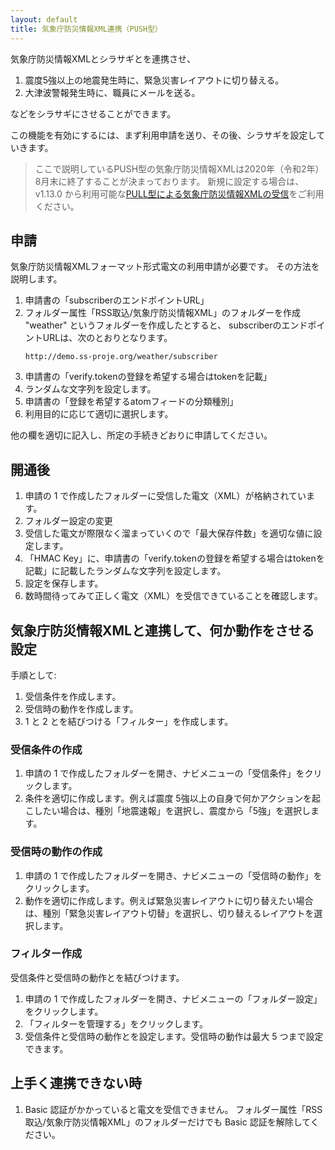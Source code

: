 ```yaml
---
layout: default
title: 気象庁防災情報XML連携（PUSH型）
---
```


気象庁防災情報XMLとシラサギとを連携させ、

1. 震度5強以上の地震発生時に、緊急災害レイアウトに切り替える。
2. 大津波警報発生時に、職員にメールを送る。

などをシラサギにさせることができます。

この機能を有効にするには、まず利用申請を送り、その後、シラサギを設定していきます。

> ここで説明しているPUSH型の気象庁防災情報XMLは2020年（令和2年）8月末に終了することが決まっております。
> 新規に設定する場合は、v1.13.0 から利用可能な[PULL型による気象庁防災情報XMLの受信](/settings/jmaxml_pull.html)をご利用ください。

## 申請

気象庁防災情報XMLフォーマット形式電文の利用申請が必要です。
その方法を説明します。

1. 申請書の「subscriberのエンドポイントURL」
  1. フォルダー属性「RSS取込/気象庁防災情報XML」のフォルダーを作成
     "weather" というフォルダーを作成したとすると、
     subscriberのエンドポイントURLは、次のとおりとなります。
     ```
     http://demo.ss-proje.org/weather/subscriber
     ```
2. 申請書の「verify.tokenの登録を希望する場合はtokenを記載」
  1. ランダムな文字列を設定します。
3. 申請書の「登録を希望するatomフィードの分類種別」 
  1. 利用目的に応じて適切に選択します。

他の欄を適切に記入し、所定の手続きどおりに申請してください。

## 開通後

1. 申請の 1 で作成したフォルダーに受信した電文（XML）が格納されています。
2. フォルダー設定の変更
  1. 受信した電文が際限なく溜まっていくので「最大保存件数」を適切な値に設定します。
  2. 「HMAC Key」に、申請書の「verify.tokenの登録を希望する場合はtokenを記載」に記載したランダムな文字列を設定します。
  3. 設定を保存します。
3. 数時間待ってみて正しく電文（XML）を受信できていることを確認します。

## 気象庁防災情報XMLと連携して、何か動作をさせる設定

手順として:

1. 受信条件を作成します。
2. 受信時の動作を作成します。
3. 1 と 2 とを結びつける「フィルター」を作成します。

### 受信条件の作成

1. 申請の 1 で作成したフォルダーを開き、ナビメニューの「受信条件」をクリックします。
2. 条件を適切に作成します。例えば震度 5強以上の自身で何かアクションを起こしたい場合は、種別「地震速報」を選択し、震度から「5強」を選択します。


### 受信時の動作の作成

1. 申請の 1 で作成したフォルダーを開き、ナビメニューの「受信時の動作」をクリックします。
2. 動作を適切に作成します。例えば緊急災害レイアウトに切り替えたい場合は、種別「緊急災害レイアウト切替」を選択し、切り替えるレイアウトを選択します。


### フィルター作成

受信条件と受信時の動作とを結びつけます。

1. 申請の 1 で作成したフォルダーを開き、ナビメニューの「フォルダー設定」をクリックします。
2. 「フィルターを管理する」をクリックします。
3. 受信条件と受信時の動作とを設定します。受信時の動作は最大 5 つまで設定できます。


## 上手く連携できない時

1. Basic 認証がかかっていると電文を受信できません。
   フォルダー属性「RSS取込/気象庁防災情報XML」のフォルダーだけでも Basic 認証を解除してください。
